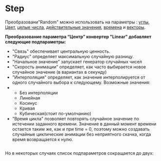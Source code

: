 # Step

Преобразовани"Random" можно использовать на параметры : [углы](https://wiki.synfig.org/Convert#Angle), [Цвет](https://wiki.synfig.org/Convert#Color), [целые числа](https://wiki.synfig.org/Convert#Integer), [действительные значения](https://wiki.synfig.org/Convert#Real), [времена](https://wiki.synfig.org/Convert#Time) и [векторы](https://wiki.synfig.org/Convert#Vector).

**Преобразование параметра  “Центр” конвертер "Linear" добавляет следующие подпараметры:**

* "Связь" обеспечивает центральную ценность.
* "Радиус" определяет максимальную случайную разницу.
* "Начальное значение" запускает генератор случайных чисел
* "Скорость анимации" определяет, как часто выбирается новое случайное значение (в вариантах в секунду)
* "Интерполяция" определяет, как значение интерполируется от одного случайного выбора к следующему. Возможные значения:
*
  * Без интерполяции
  * Линейная
  * Косинус
  * Кривая
  * Кубическая(стоит по-умолчанию)
* "Время цикла" позволяет повторять случайное значение по истечении заданного времени. Значение в данный момент времени остается таким же, как и при time = 0, поэтому можно создавать случайные циклические анимации без неприятного скачка, когда время возвращается к нулю.

<figure><img src="https://lh7-us.googleusercontent.com/c-zuoJwmc1LRh6BNK-7fUdGI6Ok15Va92Q0-IT36t00VkJF65s8CoUoEYtErbVlvTyfWqjJegovFHQ5Qb4N0SmMoRRo6Z89oiMsi-qfAAfLLe_V_XQKv1YEnX0DVOiuFP8D-wTcej-IwNzkdH1AiQQc" alt=""><figcaption></figcaption></figure>

Но в некоторых случаях список подпараметров сокращается до двух:

<figure><img src="https://lh7-us.googleusercontent.com/11NH1UGdl73gcG36rCdKDd7CxT3o8v16FI6QQTqBpLaWdnneBvTQN14bdEY9cEjg-Pnw55-rSTdZ-SdFGDEVRIR1yRhOD-AYvuK5ziOJF4tWPtaMGk-ZxpxlDGVlAkgMQ7F-qCOhQafq-HmN2X3CVK4" alt=""><figcaption></figcaption></figure>
